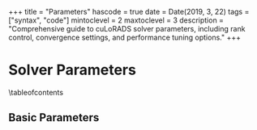 +++
title = "Parameters"
hascode = true
date = Date(2019, 3, 22)
tags = ["syntax", "code"]
mintoclevel = 2
maxtoclevel = 3
description = "Comprehensive guide to cuLoRADS solver parameters, including rank control, convergence settings, and performance tuning options."
+++

# Solver Parameters

\tableofcontents

## Basic Parameters